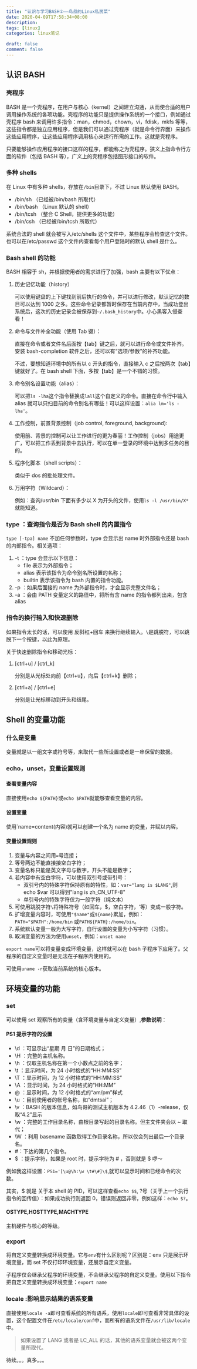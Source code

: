 ```yaml
---
title: "认识与学习BASH①——鸟叔的Linux私房菜"
date: 2020-04-09T17:58:34+08:00
description:
tags: [linux]
categories: linux笔记

draft: false
comment: false
---
```


## 认识 BASH

### 壳程序

BASH 是一个壳程序，在用户与核心（kernel）之间建立沟通，从而使合适的用户调用操作系统的各项功能。壳程序的功能只是提供操作系统的一个接口，例如通过壳程序 bash 来调用许多指令：man，chmod，chown，vi，fdisk，mkfs 等等，这些指令都是独立应用程序，但是我们可以通过壳程序（就是命令行界面）来操作这些应用程序，让这些应用程序调用核心来运行所需的工作。这就是壳程序。

只要能够操作应用程序的接口这样的程序，都能称之为壳程序。狭义上指命令行方面的软件（包括 BASH 等），广义上的壳程序包括图形接口的软件。

### 多种 shells

在 Linux 中有多种 shells，存放在`/bin`目录下，不过 Linux 默认使用 BASH。

- /bin/sh （已经被/bin/bash 所取代）
- /bin/bash （Linux 默认的 shell）
- /bin/tcsh （整合 C Shell，提供更多的功能）
- /bin/csh （已经被/bin/tcsh 所取代）

系统合法的 shell 就会被写入/etc/shells 这个文件中，某些程序会检查这个文件。也可以在/etc/passwd 这个文件内查看每个用户登陆时的默认 shell 是什么。

### Bash shell 的功能

BASH 相容于 sh，并根据使用者的需求进行了加强，bash 主要有以下优点：

1. 历史记忆功能（history）

   可以使用键盘的上下键找到前后执行的命令，并可以进行修改，默认记忆的数目可以达到 1000 之多。这些命令记录都暂时保存在当前内存中，当成功登出系统后，这次的历史记录会被保存到`~/.bash_history`中。小心黑客入侵查看！

2. 命令与文件补全功能（使用 Tab 键）：

   直接在命令或者文件名后面按【tab】键之后，就可以进行命令或文件补齐。安装 bash-completion 软件之后，还可以有“选项/参数”的补齐功能。

   不过，要想知道环境中的所有以 c 开头的指令，直接输入 c 之后按两次【tab】键就好了。在 bash shell 下面，多按【tab】是一个不错的习惯。

3. 命令别名设置功能（alias）：

   可以把`ls -lha`这个指令替换成`lall`这个自定义的命令。直接在命令行中输入 alias 就可以只扫目前的命令别名有哪些！可以这样设置：`alia lm='ls -lha'`。

4. 工作控制，前景背景控制（job control, foreground, background):

   使用前、背景的控制可以让工作进行的更为春丽！工作控制（jobs）用途更广，可以把工作丢到背景中去执行，可以在单一登录的环境中达到多任务的目的。

5. 程序化脚本（shell scripts）：

   类似于 dos 的批处理文件。

6. 万用字符（Wildcard）：

   例如：查询/usr/bin 下面有多少以 X 为开头的文件，使用`ls -l /usr/bin/X*`就能知道。

### type ：查询指令是否为 Bash shell 的内置指令

`type [-tpa] name` 不加任何参数时，type 会显示出 name 时外部指令还是 bash 的内部指令。相关选项：

1. -t ：type 会显示以下信息：
   - file 表示为外部指令；
   - alias 表示该指令为命令别名所设置的名称；
   - builtin 表示该指令为 bash 内置的指令功能。
2. -p ：如果后面接的 name 为外部指令时，才会显示完整文件名；
3. -a ：会由 PATH 变量定义的路径中，将所有含 name 的指令都列出来，包含 alias

### 指令的换行输入和快速删除

如果指令太长的话，可以使用 反斜杠+回车 来换行继续输入。`\`是跳脱符，可以跳脱下一个按键，以此为原理。

关于快速删除指令和移动光标：

1. [ctrl+u] / [ctrl_k]

   分别是从光标处向前【ctrl+u】，向后【ctrl+k】删除；

2. [ctrl+a] / [ctrl+e]

   分别是让光标移动到开头和结尾。

## Shell 的变量功能

### 什么是变量

变量就是以一组文字或符号等，来取代一些所设置或者是一串保留的数据。

### echo，unset，变量设置规则

#### 查看变量内容

直接使用`echo ${PATH}`或`echo $PATH`就能够查看变量的内容。

#### 设置变量

使用`name=content(内容)就可以创建一个名为 name 的变量，并赋以内容。

#### 变量设置规则

1. 变量与内容之间用`=`号连接；
2. 等号两边不能直接接空白字符；
3. 变量名称只能是英文字母与数字，开头不能是数字；
4. 若内容中有空白字符，可以使用双引号或带引号：
   - 双引号内的特殊字符保持原有的特性，如：`var="lang is $LANG"`,则 echo $var 可以得到"lang is zh_CN_UTF-8"
   - 单引号内的特殊字符仅为一般字符（纯文本）
5. 可使用跳脱字符`\`将特殊符号（如回车，$，空白字符，‘等）变成一般字符。
6. 扩增变量内容时，可使用`"$name"`或`${name}`累加，例如：`PATH="$PATH":/home/bin` 或`PATH${PATH}:/home/bin`。
7. 系统默认变量一般为大写字符，自行设置的变量为小写字符（习惯）。
8. 取消变量的方法为使用`unset`，例如：`unset name`

`export name`可以将变量变成环境变量，这样就可以在 bash 子程序下应用了。父程序的自定义变量时是无法在子程序内使用的。

可使用`uname -r`获取当前系统的核心版本。

## 环境变量的功能

### set

可以使用 set 观察所有的变量（含环境变量与自定义变量）,**参数说明**：

#### PS1 提示字符的设置

- \d ：可显示出“星期 月 日”的日期格式；
- \H ：完整的主机名称。
- \h ：仅取主机名称在第一个小数点之前的名字；
- \t ：显示时间，为 24 小时格式的“HH:MM:SS”
- \T ：显示时间，为 12 小时格式的“HH:MM:SS”
- \A ：显示时间，为 24 小时格式的“HH:MM”
- \@ ：显示时间，为 12 小时格式的“am/pm”样式
- \u ：目前使用者的帐号名称，如“dmtsai”；
- \v ：BASH 的版本信息，如鸟哥的测试主机版本为 4.2.46（1）-release，仅取“4.2”显示
- \w ：完整的工作目录名称，由根目录写起的目录名称。但主文件夹会以 ~ 取代；
- \W ：利用 basename 函数取得工作目录名称，所以仅会列出最后一个目录名。
- #：下达的第几个指令。
- $ ：提示字符，如果是 root 时，提示字符为 # ，否则就是 $ 啰～

例如我这样设置：`PS1='[\u@\h:\w \t#\#]\$`,就可以显示时间和已经命令的次数。

其实，$ 就是 关于本 shell 的 PID，可以这样查看`echo $$`, ?号（关于上一个执行指令的回传值）：如果成功执行则返回 0，错误则返回非零，例如这样：`echo $?`。

#### OSTYPE,HOSTTYPE,MACHTYPE

主机硬件与核心的等级。

### export

将自定义变量转换成环境变量。它与`env`有什么区别呢？区别是：env 只是展示环境变量，而 set 不仅打印环境变量，还展示自定义变量。

子程序仅会继承父程序的环境变量，不会继承父程序的自定义变量。使用以下指令把自定义变量转换成环境变量：`export name`

### locale :影响显示结果的语系变量

直接使用`locale -a`即可查看系统的所有语系，使用`locale`即可查看非常具体的设置，这个配置文件在`/etc/locale/conf`中，而所有的语系文件在`/usr/lib/locale`中。

> 如果设置了 LANG 或者是 LC_ALL 的话，其他的语系变量就会被这两个变量所取代。

待续。。。真多。。。
